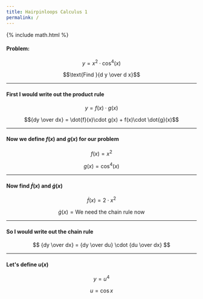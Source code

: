 ```yaml
---
title: Hairpinloops Calculus 1
permalink: /
---
```

{% include math.html %}


#### Problem:
$$y = x^2 \cdot \cos^4(x)$$

$$\text{Find }{d y \over d x}$$

<hr>

#### First I would write out the product rule

$$y = f(x) \cdot g(x) $$

$${dy \over dx} = \dot{f}(x)\cdot g(x) + f(x)\cdot \dot{g}(x)$$

<hr>

#### Now we define $f(x)$ and $g(x)$ for our problem

$$f(x) = x^2$$

$$g(x)=\cos^4(x)$$

<hr>

#### Now find $\dot{f}(x)$  and $\dot{g}(x)$

$$\dot{f}(x) = 2\cdot x^2$$

$$\dot{g}(x) = \text{We need the chain rule now}$$

<hr>

#### So I would write out the chain rule

$$
{dy \over dx} = {dy \over du} \cdot {du \over dx}
$$

<hr>

#### Let's define $u(x)$

$$
y=u^4
$$

$$
u=\cos x
$$

